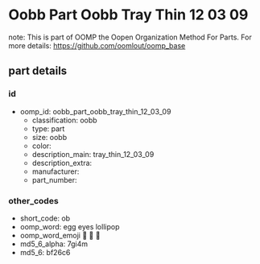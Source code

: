 # Oobb Part Oobb Tray Thin 12 03 09  

note: This is part of OOMP the Oopen Organization Method For Parts. For more details: https://github.com/oomlout/oomp_base

##  part details





### id
* oomp_id: oobb_part_oobb_tray_thin_12_03_09
  * classification: oobb
  * type: part
  * size: oobb
  * color: 
  * description_main: tray_thin_12_03_09
  * description_extra: 
  * manufacturer: 
  * part_number: 

### other_codes
* short_code: ob
* oomp_word: egg eyes lollipop
* oomp_word_emoji :egg: :eyes: :lollipop:
* md5_6_alpha: 7gi4m
* md5_6: bf26c6